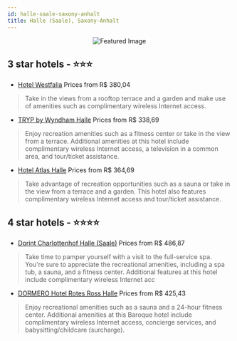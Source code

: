 ```yaml
---
id: halle-saale-saxony-anhalt
title: Halle (Saale), Saxony-Anhalt
---
```


<center><img src="https://i.travelapi.com/hotels/38000000/37130000/37130000/37129935/3ce5a87d_b.jpg" alt="Featured Image" /></center>


##  3 star hotels - ⭐️⭐️⭐️

-    [Hotel Westfalia](https://us.hurb.com/hotels/halle-saale/hotel-westfalia-JNP-JP876119?cmp=18055) Prices from R$ 380,04
   > Take in the views from a rooftop terrace and a garden and make use of amenities such as complimentary wireless Internet access.
-    [TRYP by Wyndham Halle](https://us.hurb.com/hotels/halle-saale/tryp-by-wyndham-halle-JNP-JP735158?cmp=18055) Prices from R$ 338,69
   > Enjoy recreation amenities such as a fitness center or take in the view from a terrace. Additional amenities at this hotel include complimentary wireless Internet access, a television in a common area, and tour/ticket assistance.
-    [Hotel Atlas Halle](https://us.hurb.com/hotels/halle-saale/hotel-atlas-halle-JNP-JP184827?cmp=18055) Prices from R$ 364,69
   > Take advantage of recreation opportunities such as a sauna or take in the view from a terrace and a garden. This hotel also features complimentary wireless Internet access and tour/ticket assistance.

##  4 star hotels - ⭐️⭐️⭐️⭐️

-    [Dorint Charlottenhof Halle (Saale)](https://us.hurb.com/hotels/halle-saale/dorint-charlottenhof-halle-saale-JNP-JP991794?cmp=18055) Prices from R$ 486,87
   > Take time to pamper yourself with a visit to the full-service spa. You're sure to appreciate the recreational amenities, including a spa tub, a sauna, and a fitness center. Additional features at this hotel include complimentary wireless Internet acc
-    [DORMERO Hotel Rotes Ross Halle](https://us.hurb.com/hotels/halle-saale/dormero-hotel-rotes-ross-halle-JNP-JP031403?cmp=18055) Prices from R$ 425,43
   > Enjoy recreational amenities such as a sauna and a 24-hour fitness center. Additional amenities at this Baroque hotel include complimentary wireless Internet access, concierge services, and babysitting/childcare (surcharge).
